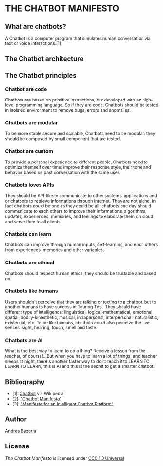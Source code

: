 # THE CHATBOT MANIFESTO

## What are chatbots?
A Chatbot is a computer program that simulates human conversation via text or voice interactions.[1]

## The Chatbot architecture

## The Chatbot principles

### Chatbot are code
Chatbots are based on primitive instructions, but developed with an high-level programming language. So if they are code, Chatbots should be tested in isolated environment to remove bugs, errors and anomalies.

### Chatbots are modular
To be more stable secure and scalable, Chatbots need to be modular: they should be composed by small component that are tested.

### Chatbot are custom
To provide a personal experience to different people, Chatbots need to optimize themself over time: improve their response style, their tone and behavior based on past conversation with the same user.

### Chatbots loves APIs
They should be API-like to communicate to other systems, applications and or chatbots to retrieve informations through internet. They are not alone, in fact chatbots could be one as they could be all: chatbots one day should communicate to each others to improve their informations, algorithms, updates, experiences, memories, and feelings to elaborate them on cloud and serve then to all clients.

### Chatbots can learn
Chatbots can improve through human inputs, self-learning, and each others from experiences, memories and other variables.

### Chatbots are ethical
Chatbots should respect human ethics, they should be trustable and based on

### Chatbots like humans
Users shouldn't perceive that they are talking or texting to a chatbot, but to another humans to have success in Touring Test. They should have different type of intelligence: linguistical, logical-mathematical, emotional, spatial, bodily-kinesthetic, musical, intrapersonal, interpersonal, naturalistic, existential, etc. To be like humans, chatbots could also perceive the five senses: sight, hearing, touch, smell and taste.

### Chatbots are AI
What is the best way to learn to do a thing? Receive a lesson from the teacher, of course!...But when you have to learn a lot of things, and teacher sleeps at night, there's another faster way to do it: teach it to LEARN TO LEARN TO LEARN, this is AI and this is the secret to get a smarter chatbot.

## Bibliography
- [1]: [Chatbot](https://en.wikipedia.org/wiki/Chatbot) via Wikipedia.
- [2]: ["Chatbot Manifesto"
](http://www.chatbotmanifesto.org/)  
- [3]: ["Manifesto for an Intelligent Chatbot Platform"](https://daoudclarke.github.io/chatbots/2018/02/06/manifesto-for-a-new-chatbot-platform)

## Author
[Andrea Bazerla]()

## License
_The Chatbot Manifesto_ is licensed under [CC0 1.0 Universal](https://creativecommons.org/publicdomain/zero/1.0/)
